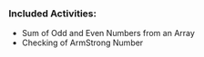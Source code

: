### Included Activities:

- Sum of Odd and Even Numbers from an Array
- Checking of ArmStrong Number
